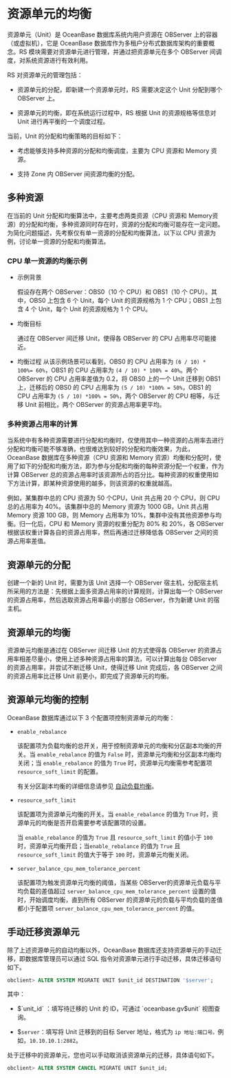 资源单元的均衡 
============================

资源单元（Unit）是 OceanBase 数据库系统内用户资源在 OBServer 上的容器（或虚拟机），它是 OceanBase 数据库作为多租户分布式数据库架构的重要概念。RS 模块需要对资源单元进行管理，并通过把资源单元在多个 OBServer 间调度，对系统资源进行有效利用。

RS 对资源单元的管理包括：

* 资源单元的分配，即新建一个资源单元时，RS 需要决定这个 Unit 分配到哪个 OBServer 上。

* 资源单元的均衡，即在系统运行过程中，RS 根据 Unit 的资源规格等信息对 Unit 进行再平衡的一个调度过程。

当前，Unit 的分配和均衡策略的目标如下：

* 考虑能够支持多种资源的分配和均衡调度，主要为 CPU 资源和 Memory 资源。

* 支持 Zone 内 OBServer 间资源均衡的分配。

## 多种资源

在当前的 Unit 分配和均衡算法中，主要考虑两类资源（CPU 资源和 Memory资源）的分配和均衡，多种资源同时存在时，资源的分配和均衡可能存在一定问题。为简化问题描述，先考察仅有单一资源的分配和均衡算法，以下以 CPU 资源为例，讨论单一资源的分配和均衡算法。

### CPU 单一资源的均衡示例 

* 示例背景

  假设存在两个 OBServer：OBS0（10 个 CPU）和 OBS1（10 个 CPU）。其中，OBS0 上包含 6 个 Unit，每个 Unit 的资源规格为 1 个 CPU；OBS1 上包含 4 个 Unit，每个 Unit 的资源规格为 1 个 CPU。
  
* 均衡目标

  通过在 OBServer 间迁移 Unit，使得各 OBServer 的 CPU 占用率尽可能接近。
  
* 均衡过程
  从该示例场景可以看到，OBS0 的 CPU 占用率为 `(6 / 10) * 100%= 60%`，OBS1 的 CPU 占用率为 `(4 / 10) * 100% = 40%`。两个 OBServer 的 CPU 占用率差值为 0.2，将 OBS0 上的一个 Unit 迁移到 OBS1 上，迁移后的 OBS0 的 CPU 占用率为 `(5 / 10) *100% = 50%`，OBS1 的 CPU 占用率为 `(5 / 10) *100% = 50%`，两个 OBServer 的 CPU 相等，与迁移 Unit 前相比，两个 OBServer 的资源占用率更平均。
  
### 多种资源占用率的计算 

当系统中有多种资源需要进行分配和均衡时，仅使用其中一种资源的占用率去进行分配和均衡可能不够准确，也很难达到较好的分配和均衡效果，为此，OceanBase 数据库在多种资源（CPU 资源和 Memory 资源）均衡和分配时，使用了如下的分配和均衡方法，即为参与分配和均衡的每种资源分配一个权重，作为计算 OBServer 总的资源占用率时该资源所占的百分比。每种资源的权重使用如下方法计算，即某种资源使用的越多，则该资源的权重就越高。

例如，某集群中总的 CPU 资源为 50 个CPU，Unit 共占用 20 个 CPU，则 CPU 总的占用率为 40%。该集群中总的 Memory 资源为 1000 GB，Unit 共占用 Memory 资源 100 GB，则 Memory 占用率为 10%，集群中没有其他资源参与均衡。归一化后，CPU 和 Memory 资源的权重分配为 80% 和 20%，各 OBServer 根据该权重计算各自的资源占用率，然后再通过迁移降低各 OBServer 之间的资源占用率差值。

## 资源单元的分配

创建一个新的 Unit 时，需要为该 Unit 选择一个 OBServer 宿主机，分配宿主机所采用的方法是：先根据上面多资源占用率的计算规则，计算出每一个 OBServer 的资源占用率，然后选取资源占用率最小的那台 OBServer，作为新建 Unit 的宿主机。

## 资源单元的均衡 

资源单元均衡是通过在 OBServer 间迁移 Unit 的方式使得各 OBServer 的资源占用率相差尽量小，使用上述多种资源占用率的算法，可以计算出每台 OBServer 的资源占用率，并尝试不断迁移 Unit，使得迁移 Unit 完成后，各 OBServer 之间的资源占用率比迁移 Unit 前更小，即完成了资源单元的均衡。

## 资源单元均衡的控制 

OceanBase 数据库通过以下 3 个配置项控制资源单元的均衡：

* `enable_rebalance`

  该配置项为负载均衡的总开关，用于控制资源单元的均衡和分区副本均衡的开关。当 `enable_rebalance` 的值为 `False` 时，资源单元均衡和分区副本均衡均关闭；当 `enable_rebalance` 的值为 `True` 时，资源单元均衡需参考配置项 `resource_soft_limit` 的配置。

  有关分区副本均衡的详细信息请参见 [自动负载均衡](../../4.distributed-database-objects/3.partitions-and-replicas/4.data-balancing/1.replica-balancing/1.automatic-load-balancing.md)。
  

* `resource_soft_limit`

  该配置项为资源单元均衡的开关。当 `enable_rebalance` 的值为 `True` 时，资源单元的均衡是否开启需要参考该配置项的设置。

  当 `enable_rebalance` 的值为 `True` 且 `resource_soft_limit` 的值小于 `100` 时，资源单元均衡开启；当`enable_rebalance` 的值为 `True` 且 `resource_soft_limit` 的值大于等于 `100` 时，资源单元均衡关闭。
  
* `server_balance_cpu_mem_tolerance_percent`

  该配置项为触发资源单元均衡的阈值，当某些 OBServer的资源单元负载与平均负载的差值超过 `server_balance_cpu_mem_tolerance_percent` 设置的值时，开始调度均衡，直到所有 OBServer 的资源单元的负载与平均负载的差值都小于配置项 `server_balance_cpu_mem_tolerance_percent` 的值。
  

## 手动迁移资源单元 

除了上述资源单元的自动均衡以外，OceanBase 数据库还支持资源单元的手动迁移，即数据库管理员可以通过 SQL 指令对资源单元进行手动迁移，具体迁移语句如下。

```sql
obclient> ALTER SYSTEM MIGRATE UNIT $unit_id DESTINATION '$server';
```

其中：

* $`unit_id` ：填写待迁移的 Unit 的 ID，可通过 `oceanbase.gv$unit` 视图查询。

* $`server`：填写将 Unit 迁移到的目标 Server 地址，格式为 `ip 地址:端口号。`例如，`10.10.10.1:2882`。

处于迁移中的资源单元，您也可以手动取消该资源单元的迁移，具体语句如下。

```sql
obclient> ALTER SYSTEM CANCEL MIGRATE UNIT $unit_id;
```